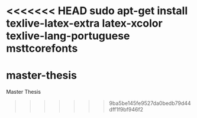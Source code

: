 <<<<<<< HEAD
sudo apt-get install texlive-latex-extra latex-xcolor texlive-lang-portuguese msttcorefonts
=======
# master-thesis
Master Thesis
>>>>>>> 9ba5be145fe9527da0bedb79d44dff1f9bf946f2
